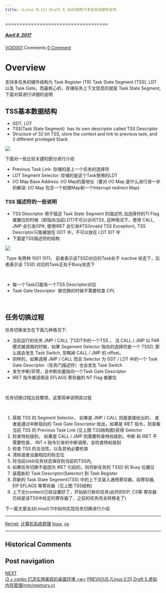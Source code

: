 ```yaml
---
title: (Linux 0.11) Draft 6 IA32架构下多任务的硬件支持
---
```

====================================



#####  [April 8, 2017](https://web.archive.org/web/20201020194406/https://void-shana.moe/%e8%ae%a1%e7%ae%97%e6%9c%ba%e7%b3%bb%e7%bb%9f%e5%8e%9f%e7%90%86/linux-0-11-draft-6-ia32%e6%9e%b6%e6%9e%84%e4%b8%8b%e5%a4%9a%e4%bb%bb%e5%8a%a1%e7%9a%84%e7%a1%ac%e4%bb%b6%e6%94%af%e6%8c%81.html "11:55 pm") 
[VOID001](https://web.archive.org/web/20201020194406/https://void-shana.moe/author/void001 "View all posts by VOID001") Comments  [0 Comment](https://web.archive.org/web/20201020194406/https://void-shana.moe/%e8%ae%a1%e7%ae%97%e6%9c%ba%e7%b3%bb%e7%bb%9f%e5%8e%9f%e7%90%86/linux-0-11-draft-6-ia32%e6%9e%b6%e6%9e%84%e4%b8%8b%e5%a4%9a%e4%bb%bb%e5%8a%a1%e7%9a%84%e7%a1%ac%e4%bb%b6%e6%94%af%e6%8c%81.html#respond)





Overview
========


支持多任务的硬件结构为 Task Register (TR) Task State Segment (TSS), LDT 以及 Task Gate。而最核心的，存储任务上下文信息的就是 Task State Segment, 下面对其进行详细的说明


TSS基本数据结构
---------


* GDT, LDT
* TSS(Task State Segment)  has its own descriptor called TSS Descriptor
* Structure of 32 bit TSS, store the context and link to previous task, and 3 different privileged Stack


![](https://web.archive.org/web/20201020194406im_/https://void-shana.moe/wp-content/uploads/2017/04/aaaaa.png)


下面对一些比较关键的部分进行介绍


* Previous Task Link: 存储的是上一个任务的选择符
* LDT Segment Selector: 存储的是这个Task使用的LDT
* I/O Map Base Address: I/O Map的基地址（要对 I/O Map 是什么进行进一步的解读: I/O Map 包含一个权限Map和一个Interrupt redirect Map)


### TSS 描述符的一些说明


* TSS Descriptor 用于描述 Task State Segment 的描述符,当选择符的TI Flag被置位的时候（即指向当前LDT)不可以访问TSS, 这种情况下，使用 CALL, JMP 会引发GP#, 使用IRET 会引发#TS(Invalid TSS Exception), TSS Descriptor只能被放在 GDT 中，不可以放在 LDT IDT 中
* 下面是TSS描述符的结构


![](https://web.archive.org/web/20201020194406im_/https://void-shana.moe/wp-content/uploads/2017/04/aaaaa-1.png)


 Type 有两种 1001 1011， 前者表示该TSSD对应的Task处于 inactive 状态下，后者表示该 TSSD 对应的Task正处于Busy状态下


 


* 每一个Task只能有一个TSS Descriptor对应
* Task Gate Descriptor  做切换的时候不需要检查 CPL


 


任务切换过程
------


任务切换发生在下面几种情况下:


* 当前运行的任务 JMP / CALL 了GDT中的一个TSS ， 当 CALL / JMP 以 FAR 模式被调用的时候，如果 Segement Selector 指向的选择符是一个 TSSD, 那么就会发生 Task Switch, 忽略掉 CALL / JMP 的 offset。
* 同样的，如果调用 JMP / CALL 而且 Selector 为 GDT / LDT 中的一个 Task Gate Descriptor（任务门描述符）也会发生 Task Switch
* 发生中断/异常，且中断向量指向一个Task Gate Descriptor
* IRET 指令被调用且 EFLAGS 寄存器的 NT Flag 被置位


 


任务切换过程比较繁琐，这里简单说明其过程


 


1. 获取 TSS 的 Segment Selector， 如果是 JMP / CALL 则是直接给出的， 或者是通过中断指向的 Task Gate Descriptor 给出，如果是 IRET 指令，则查看当前 TSS 的 Previous Task Link (见上图 TSS结构图)获得 Selector
2. 检查特权级别， 如果是 CALL / JMP 则需要检查特权级别，中断 和 IRET 不需要检查， INT n 指令引发的中断调用，会检查特权级别
3. 检查 TSS 的合法性，以及其他必要检查
4. 清除或者设置相应的标志位
5. 将当前(old)任务状态保存到当前的TSS内,
6. 如果任务切换不是因为 IRET 引起的，则将新任务的 TSSD 的 Busy 位置位
7. 装载新的 Task Descriptor(Selector) 到 Task Register
8. 将新的 Task State Segment(TSS) 中的上下文装入通用寄存器，段寄存器, EIP EFLAGS 等寄存器（见上图 TSS结构)
9. 上下文(context)已经设置好了，开始执行新的任务(此时的EIP, CS等 寄存器已经是该TSS中给定的寄存器了，之前的任务完全转移走了)


下一篇文章会对Linux0.11中如何实现任务切换进行介绍






---


[Kernel](https://web.archive.org/web/20201020194406/https://void-shana.moe/category/linux/kernel-linux), [计算机系统原理](https://web.archive.org/web/20201020194406/https://void-shana.moe/category/%e8%ae%a1%e7%ae%97%e6%9c%ba%e7%b3%bb%e7%bb%9f%e5%8e%9f%e7%90%86) [linux](https://web.archive.org/web/20201020194406/https://void-shana.moe/tag/linux), [os](https://web.archive.org/web/20201020194406/https://void-shana.moe/tag/os) 






------------------------
## Historical Comments
Post navigation
---------------
[NEXT  
i3 + conky 打造实用美观的桌面环境 =w=](https://web.archive.org/web/20201020194406/https://void-shana.moe/linux/i3-conky-%e6%89%93%e9%80%a0%e5%ae%9e%e7%94%a8%e7%be%8e%e8%a7%82%e7%9a%84%e6%a1%8c%e9%9d%a2%e7%8e%af%e5%a2%83-w.html)
[PREVIOUS 
[Linux 0.11] Draft 5 虚拟内存管理(mm/memory.c)](https://web.archive.org/web/20201020194406/https://void-shana.moe/linux/linux-0-11-draft-5-%e8%99%9a%e6%8b%9f%e5%86%85%e5%ad%98%e7%ae%a1%e7%90%86mmmemory-c.html)

            